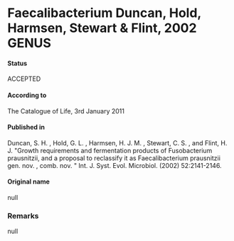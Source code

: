 # Faecalibacterium Duncan, Hold, Harmsen, Stewart & Flint, 2002 GENUS

#### Status
ACCEPTED

#### According to
The Catalogue of Life, 3rd January 2011

#### Published in
Duncan, S. H. , Hold, G. L. , Harmsen, H. J. M. , Stewart, C. S. , and Flint, H. J. "Growth requirements and fermentation products of Fusobacterium prausnitzii, and a proposal to reclassify it as Faecalibacterium prausnitzii gen. nov. , comb. nov. " Int. J. Syst. Evol. Microbiol. (2002) 52:2141-2146.

#### Original name
null

### Remarks
null